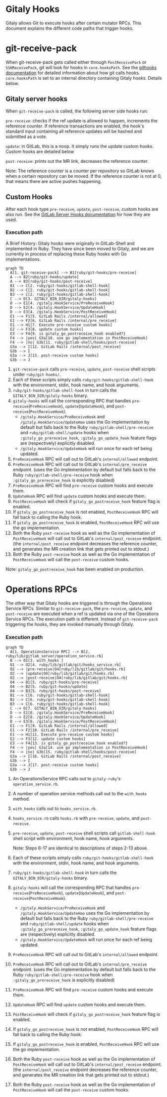 # Gitaly Hooks

Gitaly allows Git to execute hooks after certain mutator RPCs. This document explains the different code paths that trigger hooks.

# git-receive-pack

When git-receive-pack gets called either through `PostReceivePack` or `SSHReceivePack`, git will look for hooks in `core.hooksPath`. See the [githooks documentation](https://git-scm.com/docs/githooks)
for detailed information about how git calls hooks. `core.hooksPath` is set to an internal directory containing Gitaly hooks. Details below.

## Gitaly server hooks

When `git-receive-pack` is called, the following server side hooks run:

`pre-receive`: checks if the ref update is allowed to happen, increments the reference counter. If reference transactions are enabled,
the hook's standard input containing all reference updates will be hashed and submitted as a vote.

`update`: in GitLab, this is a noop. It simply runs the update custom hooks. Custom hooks are detailed below

`post-receive`: prints out the MR link, decreases the reference counter.

Note: The reference counter is a counter per repository so GitLab knows when a certain repository can be moved. If the reference
counter is not at 0, that means there are active pushes happening.

## Custom Hooks

After each hook type `pre-receive`, `update`, `post-receive`, custom hooks are also run. See the [GitLab Server Hooks documentation](https://docs.gitlab.com/ee/administration/server_hooks.html) for how they are used.

### Execution path

A Brief History: Gitaly hooks were originally in GitLab-Shell and implemented in Ruby. They have since been moved to Gitaly, and we are currently in process of replacing these Ruby
hooks with Go implementations.

```mermaid
graph TD
  A[1. git-receive-pack] --> B1[ruby/git-hooks/pre-receive]
  A --> B2[ruby/git-hooks/update]
  A --> B3[ruby/git-hooks/post-receive]
  B1 --> C[2. ruby/git-hooks/gitlab-shell-hook]
  B2 --> C[2. ruby/git-hooks/gitlab-shell-hook]
  B3 --> C[2. ruby/git-hooks/gitlab-shell-hook]
  C --> D[3. GITALY_BIN_DIR/gitaly-hooks]
  D --> E1[4. /gitaly.HookService/PreReceiveHook]
  D --> E2[4. /gitaly.HookService/UpdateHook]
  D --> E3[4. /gitaly.HookService/PostReceiveHook]
  E1 --> F1[5. GitLab Rails /internal/allowed]
  E1 --> F2[6. GitLab Rails /internal/pre_receive]
  E1 --> H1[7. Execute pre-receive custom hooks]
  E2 --> F3[8. update custom hooks]
  E3 --> F4{9. is gitaly_go_postreceive_hook enabled?}
  F4 --> |yes| G3a[10. use go implementation in PostReceiveHook]
  F4 --> |no| G3b[11. ruby/gitlab-shell/hooks/post-receive]
  G3a --> I[12. GitLab Rails /internal/post_receive]
  G3b --> I
  G3a --> J[13. post-receive custom hooks]
  G3b --> J
```

1. `git-receive-pack` calls `pre-receive`, `update`, `post-receive` shell scripts under `ruby/git-hooks/`.
1. Each of these scripts simply calls `ruby/git-hooks/gitlab-shell-hook` with the environment, stdin, hook name, and hook arguments.
1. `ruby/git-hooks/gitlab-shell-hook` in turn calls the `GITALY_BIN_DIR/gitaly-hooks` binary.
1. `gitaly-hooks` will call the corresponding RPC that handles `pre-receive`(`PreReceiveHook`), `update`(`UpdateHook`), and `post-receive`(`PostReceiveHook`).
    - `/gitaly.HookService/PreReceiveHook` and `/gitaly.HookService/UpdateHoo` uses the Go implementation by default but falls back to the Ruby `ruby/gitlab-shell/pre-receive` and  `ruby/gitlab-shell/update` hooks when `:gitaly_go_prereceive_hook`, `:gitaly_go_update_hook`
      feature flags are (respectively) explicitly disabled.
    - `/gitaly.HookService/UpdateHook` will run once for each ref being updated.
1. `PreReceiveHook` RPC will call out to GitLab's `internal/allowed` endpoint.
1. `PreReceiveHook` RPC will call out to GitLab's `internal/pre_receive` endpoint. (uses the Go implementation by default but falls back to the Ruby `ruby/gitlab-shell/pre-receive` hook when `:gitaly_go_prereceive_hook` is explicitly disabled)
1. `PreReceiveHook` RPC will find `pre-receive` custom hooks and execute them.
1. `UpdateHook` RPC will find `update` custom hooks and execute them.
1. `PostReceiveHook`  will check if `gitaly_go_postreceive_hook` feature flag is enabled.
1. If `gitaly_go_postreceive_hook`  is not enabled, `PostReceiveHook` RPC will fall back to calling the Ruby hook.
1. If `gitaly_go_postreceive_hook` is enabled,  `PostReceiveHook` RPC will use the go implementation.
1. Both the Ruby `post-receive` hook as well as the Go implementation of `PostReceiveHook` will call out to GitLab's `internal/post_receive` endpoint. (the `internal/post_receive` endpoint decreases the reference counter, and generates the MR creation link that gets printed out to stdout.)
1. Both the Ruby `post-receive` hook as well as the Go implementation of `PostReceiveHook` will call the `post-receive` custom hooks.

Note: `gitaly_go_postreceive_hook` has been enabled on production.

# Operations RPCs

The other way that Gitaly hooks are triggered is through the Operations Service RPCs. Similar to `git-receive-pack`, the `pre-receive`, `update`, and `post-receive` are executed when a ref is updated via
one of the Operations Service RPCs. The execution path is different. Instead of `git-receive-pack` triggering the hooks, they are invoked manually
through Gitaly.

### Execution path

```mermaid
graph TD
  A[1. OperationsService RPC] --> B[2. ruby/lib/gitlab_server/operation_service.rb]
  B --> O1[3. with_hooks ]
  O1 --> O2[4. ruby/lib/gitlab/git/hooks_service.rb]
  O2 --> |pre-receive|O4[ruby/lib/gitlab/git/hooks.rb]
  O2 --> |update|O4[ruby/lib/gitlab/git/hooks.rb]
  O2 --> |post-receive|O4[ruby/lib/gitlab/git/hooks.rb]
  O4 --> B1[5. ruby/git-hooks/pre-receive]
  O4 --> B2[5. ruby/git-hooks/update]
  O4 --> B3[5. ruby/git-hooks/post-receive]
  B1 --> C[6. ruby/git-hooks/gitlab-shell-hook]
  B2 --> C[6. ruby/git-hooks/gitlab-shell-hook]
  B3 --> C[6. ruby/git-hooks/gitlab-shell-hook]
  C --> D[7. GITALY_BIN_DIR/gitaly-hooks]
  D --> E1[8. /gitaly.HookService/PreReceiveHook]
  D --> E2[8. /gitaly.HookService/UpdateHook]
  D --> E3[8. /gitaly.HookService/PostReceiveHook]
  E1 --> F1[9. GitLab Rails /internal/allowed]
  E1 --> F2[10. GitLab Rails /internal/pre_receive]
  E1 --> H1[11. Execute pre-receive custom hooks]
  E2 --> F3[12. update custom hooks]
  E3 --> F4{13. is gitaly_go_postreceive_hook enabled?}
  F4 --> |yes| G3a[14. use go implementation in PostReceiveHook]
  F4 --> |no| G3b[15. ruby/gitlab-shell/hooks/post-receive]
  G3a --> I[16. GitLab Rails /internal/post_receive]
  G3b --> I
  G3a --> J[17. post-receive custom hooks]
  G3b --> J
```

1. An OperationsService RPC calls out to `gitaly-ruby`'s `operation_service.rb`.
1. A number of operation service methods call out to the `with_hooks` method.
1. `with_hooks` calls out to `hooks_service.rb`.
1. `hooks_service.rb` calls `hooks.rb` with `pre-receive`, `update`, and `post-receive`.
1. `pre-receive`, `update`, `post-receive` shell scripts call `gitlab-shell-hook` shell script with environment, hook name, hook arguments.

    Note: Steps 6-17 are identical to descriptions of steps 2-13 above.

1. Each of these scripts simply calls `ruby/git-hooks/gitlab-shell-hook` with the environment, stdin, hook name, and hook arguments.
1. `ruby/git-hooks/gitlab-shell-hook` in turn calls the `GITALY_BIN_DIR/gitaly-hooks` binary.
1. `gitaly-hooks` will call the corresponding RPC that handles `pre-receive`(`PreReceiveHook`), `update`(`UpdateHook`), and `post-receive`(`PostReceiveHook`).
    - `/gitaly.HookService/PreReceiveHook` and `/gitaly.HookService/UpdateHoo` uses the Go implementation by default but falls back to the Ruby `ruby/gitlab-shell/pre-receive` and  `ruby/gitlab-shell/update` hooks when `:gitaly_go_prereceive_hook`, `:gitaly_go_update_hook`
      feature flags are (respectively) explicitly disabled.
    - `/gitaly.HookService/UpdateHook` will run once for each ref being updated.
1. `PreReceiveHook` RPC will call out to GitLab's `internal/allowed` endpoint.
1. `PreReceiveHook` RPC will call out to GitLab's `internal/pre_receive` endpoint. (uses the Go implementation by default but falls back to the Ruby `ruby/gitlab-shell/pre-receive` hook when `:gitaly_go_prereceive_hook` is explicitly disabled)
1. `PreReceiveHook` RPC will find `pre-receive` custom hooks and execute them.
1. `UpdateHook` RPC will find `update` custom hooks and execute them.
1. `PostReceiveHook`  will check if `gitaly_go_postreceive_hook` feature flag is enabled.
1. If `gitaly_go_postreceive_hook`  is not enabled, `PostReceiveHook` RPC will fall back to calling the Ruby hook.
1. If `gitaly_go_postreceive_hook` is enabled,  `PostReceiveHook` RPC will use the go implementation.
1. Both the Ruby `post-receive` hook as well as the Go implementation of `PostReceiveHook` will call out to GitLab's `internal/post_receive` endpoint. (the `internal/post_receive` endpoint decreases the reference counter, and generates the MR creation link that gets printed out to stdout.)
1. Both the Ruby `post-receive` hook as well as the Go implementation of `PostReceiveHook` will call the `post-receive` custom hooks.
